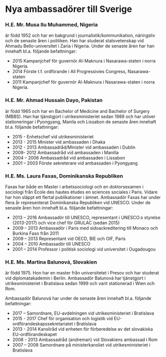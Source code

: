 # Nya ambassadörer till Sverige

### H.E. Mr. Musa Ilu Muhammed, Nigeria

är född 1952 och har en bakgrund i journalistik/kommunikation, näringsliv och de senaste åren i politiken. Han har studerat statsvetenskap vid Ahmadu Bello-universitet i Zaria i Nigeria. Under de senaste åren har han innehaft bl.a. följande befattningar:

* 2015 Kampanjchef för guvernör Al-Maknura i Nasarawa-staten i norra Nigeria.
* 2014 Förste t.f. ordförande i All Progressivies Congress, Nasarawa-staten
* 2011 Kampanjchef för guvernör Al-Maknura i Nasarawa-staten i norra Nigeria.

### H.E. Mr. Ahmad Hussain Dayo, Pakistan

är född 1965 och har en Bachelor of Medicine and Bachelor of Surgery (MBBS). Han har tjänstgjort i utrikesministeriet sedan 1989 och har utöver stationeringar i Pyongyang, Manila och Lissabon de senaste åren innehaft bl.a. följande befattningar:

* 2015 - Enhetschef vid utrikesministeriet
* 2013 - 2015 Minister vid ambassaden i Dhaka
* 2012 - 2013 Ambassadråd/Minister vid ambassaden i Dublin
* 2009- 2012 Ambassadråd vid ambassaden i Manilla
* 2004 – 2006 Ambassadråd vid ambassaden i Lissabon
* 2001 – 2003 Förste sekreterare vid ambassaden i Pyongyang

### H.E. Ms. Laura Faxas, Dominikanska Republiken

Faxas har både en Master i arbetssociologi och en doktorsexamen i sociologi från École des hautes études en sciences sociales i Paris. Vidare har hon släppt ett flertal publikationer i ämnet. Ambassadör Faxas har under flera år representerat Dominikanska Republiken vid UNESCO. Under de senaste åren hon innehaft bl.a. följande befattningar:

* 2013 – 2016 Ambassadör till UNESCO, representant i UNESCO:s styrelse (2013-2017) och vice chef för GRULAC (sedan 2015)
* 2009 – 2013 Ambassadör i Paris med sidoackreditering till Monaco och Burkina Faso från 2011
* 2009 – 2013 Representant vid OECD, BIE och OIF, Paris
* 2004 – 2010 Ambassadör till UNESCO
* 2001 – 2014 Professor i politisk sociologi vid universitet
  i Ougadougou

### H.E. Ms. Martina Balunová, Slovakien

är född 1975. Hon har en master från universitetet i Presov och har studerat vid diplomatakademin i Berlin. Ambassadör Balunová har tjänstgjort i utrikesministeriet i Bratislava sedan 1999 och varit stationerad i Wien och Rom.

Ambassadör Balunová har under de senaste åren innehaft bl.a. följande befattningar:

* 2017 – Samordnare, EU-avdelningen vid utrikesministeriet i Bratislava
* 2015 - 2017 Chef för organisation och logistik vid EU-ordförandeskapssekretariatet i Bratislava
* 2013 - 2014 Kansliråd vid enheten för förberedelse av det slovakiska EU-ordförandeskapet
* 2008 - 2013 Ambassadråd (andreman) vid Slovakiens ambassad i Rom
* 2007 – 2008 Samordnare på ministerkansliet vid utrikesministeriet i Bratislava
